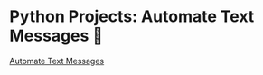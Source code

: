 # Python Projects: Automate Text Messages 🐍


[Automate Text Messages](https://github.com/natnew/Python-Projects-Automate-Text-Messages/blob/main/Automate_text_messages.ipynb)
